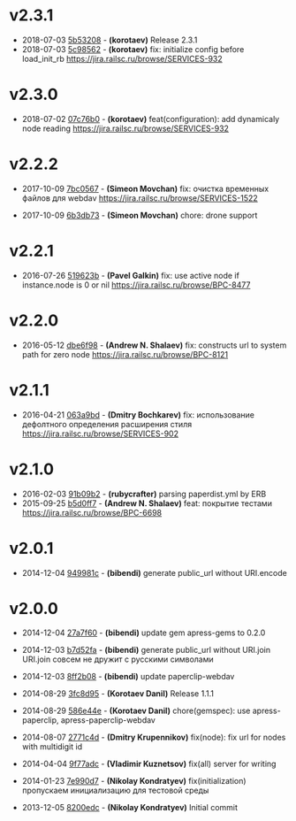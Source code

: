 # v2.3.1

* 2018-07-03 [5b53208](../../commit/5b53208) - __(korotaev)__ Release 2.3.1 
* 2018-07-03 [5c98562](../../commit/5c98562) - __(korotaev)__ fix: initialize config before load_init_rb 
https://jira.railsc.ru/browse/SERVICES-932

# v2.3.0

* 2018-07-02 [07c76b0](../../commit/07c76b0) - __(korotaev)__ feat(configuration): add dynamicaly node reading 
https://jira.railsc.ru/browse/SERVICES-932

# v2.2.2

* 2017-10-09 [7bc0567](../../commit/7bc0567) - __(Simeon Movchan)__ fix: очистка временных файлов для webdav 
https://jira.railsc.ru/browse/SERVICES-1522

* 2017-10-09 [6b3db73](../../commit/6b3db73) - __(Simeon Movchan)__ chore: drone support 

# v2.2.1

* 2016-07-26 [519623b](../../commit/519623b) - __(Pavel Galkin)__ fix: use active node if instance.node is 0 or nil 
https://jira.railsc.ru/browse/BPC-8477

# v2.2.0

* 2016-05-12 [dbe6f98](../../commit/dbe6f98) - __(Andrew N. Shalaev)__ fix: constructs url to system path for zero node 
https://jira.railsc.ru/browse/BPC-8121

# v2.1.1

* 2016-04-21 [063a9bd](../../commit/063a9bd) - __(Dmitry Bochkarev)__ fix: использование дефолтного определения расширения стиля 
https://jira.railsc.ru/browse/SERVICES-902

# v2.1.0

* 2016-02-03 [91b09b2](../../commit/91b09b2) - __(rubycrafter)__ parsing paperdist.yml by ERB 
* 2015-09-25 [b5d0ff7](../../commit/b5d0ff7) - __(Andrew N. Shalaev)__ feat: покрытие тестами 
https://jira.railsc.ru/browse/BPC-6698

# v2.0.1

* 2014-12-04 [949981c](../../commit/949981c) - __(bibendi)__ generate public_url without URI.encode 

# v2.0.0

* 2014-12-04 [27a7f60](../../commit/27a7f60) - __(bibendi)__ update gem apress-gems to 0.2.0 
* 2014-12-03 [b7d52fa](../../commit/b7d52fa) - __(bibendi)__ generate public_url without URI.join 
URI.join совсем не дружит с русскими символами

* 2014-12-03 [8ff2b08](../../commit/8ff2b08) - __(bibendi)__ update paperclip-webdav 
* 2014-08-29 [3fc8d95](../../commit/3fc8d95) - __(Korotaev Danil)__ Release 1.1.1 
* 2014-08-29 [586e44e](../../commit/586e44e) - __(Korotaev Danil)__ chore(gemspec): use apress-paperclip, apress-paperclip-webdav 
* 2014-08-07 [2771c4d](../../commit/2771c4d) - __(Dmitry Krupennikov)__ fix(node): fix url for nodes with multidigit id 
* 2014-04-04 [9f77adc](../../commit/9f77adc) - __(Vladimir Kuznetsov)__ fix(all) server for writing 
* 2014-01-23 [7e990d7](../../commit/7e990d7) - __(Nikolay Kondratyev)__ fix(initialization) пропускаем инициализацию для тестовой среды 
* 2013-12-05 [8200edc](../../commit/8200edc) - __(Nikolay Kondratyev)__ Initial commit 
